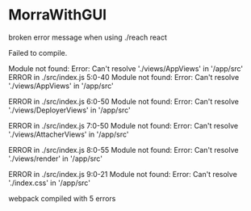 # MorraWithGUI
broken error message when using ./reach react


Failed to compile.

Module not found: Error: Can't resolve './views/AppViews' in '/app/src'
ERROR in ./src/index.js 5:0-40
Module not found: Error: Can't resolve './views/AppViews' in '/app/src'

ERROR in ./src/index.js 6:0-50
Module not found: Error: Can't resolve './views/DeployerViews' in '/app/src'

ERROR in ./src/index.js 7:0-50
Module not found: Error: Can't resolve './views/AttacherViews' in '/app/src'

ERROR in ./src/index.js 8:0-55
Module not found: Error: Can't resolve './views/render' in '/app/src'

ERROR in ./src/index.js 9:0-21
Module not found: Error: Can't resolve './index.css' in '/app/src'

webpack compiled with 5 errors
